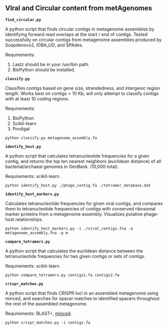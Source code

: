## VIral and Circular content from metAgenomes

**`find_circular.py`**

A python script that finds circular contigs in metagenome assemblies by identifying forward read overlaps at the start / end of contigs. Tested successfully on circular contigs from metagenome assemblies produced by Soapdenovo2, IDBA_UD, and SPAdes.

Requirements:

1. Lastz should be in your /usr/bin path.
2. BioPython should be installed.

**`classify.py`**

Classifies contigs based on gene size, strandedness, and intergenic region length. Works best on contigs > 10 Kb; will only attempt to classify contigs with at least 10 coding regions.

Requirements:

1. BioPython 
2. Scikit-learn
3. Prodigal

```
python classify.py metagenome_assembly.fa
```

**`identify_host.py`**

A python script that calculates tetranucleotide frequencies for a given contig, and returns the top ten nearest neighbors (euclidean distance) of all bacterial/archaeal genomes in GenBank. (10,000 total).

Requirements: scikit-learn.

```
python identify_host.py ./phage_contig.fa ./tetramer_database.dat
```

**`identify_host_markers.py`**

Calculates tetranucleotide frequencies for given viral contigs, and compares them to tetranucleotide frequencies of contigs with conserved ribosomal marker proteins from a metagenome assembly. Visualizes putative phage-host relationships.

```
python identify_host_markers.py -i ./viral_contigs.fna -a metagenome_assembly.fna -p m
```


**`compare_tetramers.py`**

A python script that calculates the euclidean distance between the tetranucleotide frequencies for two given contigs or sets of contigs.

Requirements: scikit-learn.

```
python compare_tetramers.py contigs1.fa contigs2.fa
```

**`crispr_matches.py`**

A python script that finds CRISPR loci in an assembled metagenome using minced, and searches for spacer matches to identified spacers throughout the rest of the assembled metagenome.

Requirements: BLAST+, [minced](https://github.com/ctSkennerton/minced/tree/master).

```
python crispr_matches.py -i contigs.fa
```
